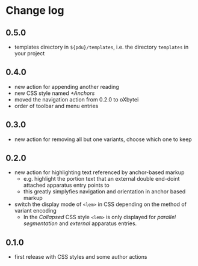 # Change log #

## 0.5.0 ##

- templates directory in `${pdu}/templates`, i.e. the directory
  `templates` in your project

## 0.4.0 ##

- new action for appending another reading
- new CSS style named *+Anchors*
- moved the navigation action from 0.2.0 to oXbytei
- order of toolbar and menu entries

## 0.3.0 ##

- new action for removing all but one variants, choose which one to keep

## 0.2.0 ##

- new action for highlighting text referenced by anchor-based markup
  - e.g. highlight the portion text that an external double end-doint
    attached apparatus entry points to
  - this greatly simplyfies navigation and orientation in anchor based markup
- switch the display mode of `<lem>` in CSS depending on the method
  of variant encoding
  - In the *Collapsed* CSS style `<lem>` is only displayed for
    *parallel segmentation* and *external* apparatus entries.

## 0.1.0 ##

- first release with CSS styles and some author actions
